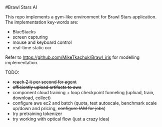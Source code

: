 #Brawl Stars AI

This repo implements a gym-like environment for Brawl Stars application.
The implementation key-words are:
- BlueStacks
- screen capturing
- mouse and keyboard control
- real-time static ocr

Refer to https://github.com/MikeTkachuk/Brawl_iris for modelling implementation.


TODO: 
- ~~reach 2 it per second for agent~~
- ~~efficiently upload artifacts to aws~~
- component cloud training + loop checkpoint funneling (upload, train, download, collect)
- configure aws ec2 and batch (quota, test autoscale, benchmark scale up/down and pricing, ~~configure IAM for jobs~~)
- try pretraining tokenizer
- try working with optical flow (just a crazy idea)
